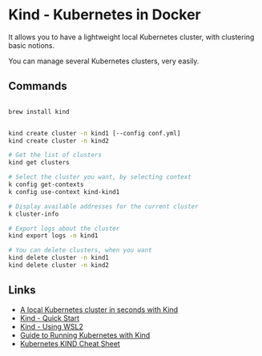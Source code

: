 # Kind - Kubernetes in Docker


It allows you to have a lightweight local Kubernetes cluster, with clustering basic notions.

You can manage several Kubernetes clusters, very easily.


## Commands

```bash

brew install kind


kind create cluster -n kind1 [--config conf.yml]
kind create cluster -n kind2

# Get the list of clusters
kind get clusters

# Select the cluster you want, by selecting context
k config get-contexts
k config use-context kind-kind1

# Display available addresses for the current cluster
k cluster-info

# Export logs about the cluster
kind export logs -n kind1

# You can delete clusters, when you want
kind delete cluster -n kind1
kind delete cluster -n kind2


```


## Links
* [A local Kubernetes cluster in seconds with Kind](https://dev.to/jdxlabs/a-local-kubernetes-cluster-in-seconds-with-kind-31lc)
* [Kind - Quick Start](https://kind.sigs.k8s.io/docs/user/quick-start/)
* [Kind - Using WSL2](https://kind.sigs.k8s.io/docs/user/using-wsl2/)
* [Guide to Running Kubernetes with Kind](https://phoenixnap.com/kb/kubernetes-kind)
* [Kubernetes KIND Cheat Sheet](https://itnext.io/kubernetes-kind-cheat-shee-2605da77984)

